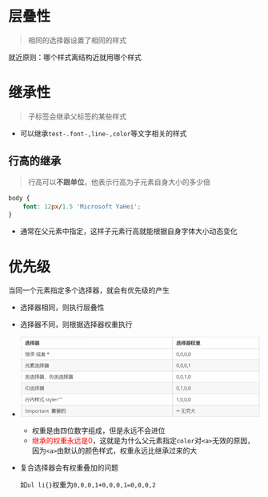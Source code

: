 # 层叠性

> 相同的选择器设置了相同的样式

就近原则：哪个样式离结构近就用哪个样式

# 继承性

> 子标签会继承父标签的某些样式

- 可以继承`test-.font-,line-,color`等文字相关的样式

## 行高的继承

> 行高可以**不跟单位**，他表示行高为子元素自身大小的多少倍

```css
body {
    font: 12px/1.5 'Microsoft YaHei';
}
```

- 通常在父元素中指定，这样子元素行高就能根据自身字体大小动态变化

# 优先级

当同一个元素指定多个选择器，就会有优先级的产生

- 选择器相同，则执行层叠性

- 选择器不同，则根据选择器权重执行

- ![](https://raw.githubusercontent.com/MrWater233/PictureHost/master/20200706204841.png)

  - 权重是由四位数字组成，但是永远不会进位
  - <font color=red>继承的权重永远是0</font>，这就是为什么父元素指定`color`对`<a>`无效的原因，因为`<a>`由默认的颜色样式，权重永远比继承过来的大

- 复合选择器会有权重叠加的问题

  如`ul li{}`权重为`0,0,0,1+0,0,0,1=0,0,0,2`

